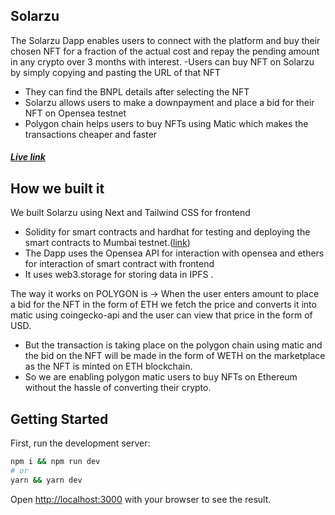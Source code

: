 ## Solarzu
The Solarzu Dapp enables users to connect with the platform and buy their chosen NFT for a fraction of the actual cost and repay the pending amount in any crypto over 3 months with interest. -Users can buy NFT on Solarzu by simply copying and pasting the URL of that NFT

* They can find the BNPL details after selecting the NFT
* Solarzu allows users to make a downpayment and place a bid for their NFT on Opensea testnet
* Polygon chain helps users to buy NFTs using Matic which makes the transactions cheaper and faster

##### [Live link](https://solarzu-luminos-hackathon.vercel.app/)  

## How we built it
We built Solarzu using Next and Tailwind CSS for frontend

* Solidity for smart contracts and hardhat for testing and deploying the smart contracts to Mumbai testnet.([link](https://mumbai.polygonscan.com/address/0x14751F6bF4c4F7E5d2c94EaebBd2C94c7128F147#code))
* The Dapp uses the Opensea API for interaction with opensea and ethers for interaction of smart contract with frontend
* It uses web3.storage for storing data in IPFS .


The way it works on POLYGON is -> When the user enters amount to place a bid for the NFT in the form of ETH we fetch the price and converts it into matic using coingecko-api and the user can view that price in the form of USD.

* But the transaction is taking place on the polygon chain using matic and the bid on the NFT will be made in the form of WETH on the marketplace as the NFT is minted on ETH blockchain.
* So we are enabling polygon matic users to buy NFTs on Ethereum without the hassle of converting their crypto.



## Getting Started

First, run the development server:

```bash
npm i && npm run dev
# or
yarn && yarn dev
```

Open [http://localhost:3000](http://localhost:3000) with your browser to see the result.


